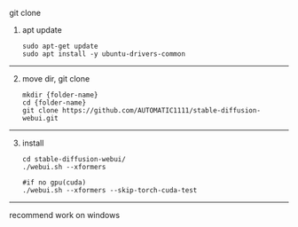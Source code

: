 git clone

1. apt update
    ```
    sudo apt-get update
    sudo apt install -y ubuntu-drivers-common
    ```

---

2. move dir, git clone
    ```
    mkdir {folder-name}
    cd {folder-name}
    git clone https://github.com/AUTOMATIC1111/stable-diffusion-webui.git
    ```

---

3. install

    ```
    cd stable-diffusion-webui/
    ./webui.sh --xformers

    #if no gpu(cuda)
    ./webui.sh --xformers --skip-torch-cuda-test
    ```

---

recommend work on windows